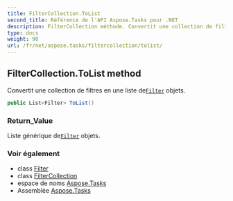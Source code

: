 ```yaml
---
title: FilterCollection.ToList
second_title: Référence de l'API Aspose.Tasks pour .NET
description: FilterCollection méthode. Convertit une collection de filtres en une liste deFilter objets.
type: docs
weight: 90
url: /fr/net/aspose.tasks/filtercollection/tolist/
---
```

## FilterCollection.ToList method

Convertit une collection de filtres en une liste de[`Filter`](../../filter/) objets.

```csharp
public List<Filter> ToList()
```

### Return_Value

Liste générique de[`Filter`](../../filter/) objets.

### Voir également

* class [Filter](../../filter/)
* class [FilterCollection](../)
* espace de noms [Aspose.Tasks](../../filtercollection/)
* Assemblée [Aspose.Tasks](../../../)


